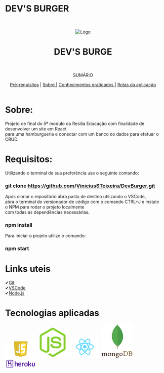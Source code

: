 # DEV'S BURGER

<br />
<p align="center">
    <img src="./readme-img/bfb85a3f88168ed6c5eaf931e6831f76.gif" alt="Logo" width="700">

  <h1 align="center">DEV'S BURGE</h1>
 <br />
  <p align="center">SUMÁRIO<p align="center">
  <a href="#pré-requisitos">Pré-requisitos</a> |
  <a href="#sobre"> Sobre </a> |
  <a href="#conhecimentos-praticados"> Conhecimentos praticados </a> |
  <a href="#rotas-da-aplicação"> Rotas da aplicação </a> 
       <br />
    <br />
  </p>
</p>

# Sobre:

Projeto de final do 5º modulo da Resilia Educação com finalidade de desenvolver um site em React <br>
para uma hamburgueria e conectar com um banco de dados para efetuar o CRUD.

# Requisitos:

Utilizando o terminal de sua preferência use o seguinte comando:

### git clone https://github.com/ViniciusSTeixeira/DevBurger.git

Após clonar o repositório abra pasta de destino utilizando o VSCode,<br>
abra o terminal do versionador de código com o comando CTRL+J e instale o NPM para rodar o projeto localmente<br>
com todas as dependências necessárias.

### npm install

Para iniciar o projeto utilize o comando:

### npm start

# Links uteis

✔[Git](https://git-scm.com) <br>
✔[VSCode](https://code.visualstudio.com/) <br>
✔[Node.js](https://nodejs.org/en/) <br>

# Tecnologias aplicadas

<img src="./readme-img/logo-javascript-png-transparent-logo-javascript-images-892775.png" alt="Logo" width="100">
<img src="./readme-img/node-js.png" alt="Logo" width="100">
<img src="./readme-img/react-icon-221711.png" alt="Logo" width="100">
<img src="./readme-img/mongodb-atlas-hits-amazon-web-services-marketplace-leaf-plant-balloon-sprout-transparent-png-2110680.png" alt="Logo" width="100">
<img src="./readme-img/pngegg.png" alt="Logo" width="100">
